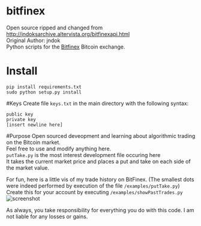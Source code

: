 bitfinex
========
Open source ripped and changed from http://jndoksarchive.altervista.org/bitfinexapi.html <br>
Original Author: jndok <br>
Python scripts for the [Bitfinex](https://www.bitfinex.com/) Bitcoin exchange.


# Install
```pip install requirements.txt```<br>
```sudo python setup.py install```

#Keys
Create file ```keys.txt``` in the main directory with the following syntax:

    public key
    private key
    [insert newline here]

#Purpose
Open sourced deveopment and learning about algorithmic trading on the Bitcoin market.<br>
Feel free to use and modify anything here.<br>
```putTake.py``` is the most interest development file occuring here <br>
It takes the current market price and places a put and take on each side of the market value.

For fun, here is a little vis of my trade history on BitFinex. (The smallest dots were indeed performed by execution of the file ```/examples/putTake.py```)<br>
Create this for your account by executing ```/examples/showPastTrades.py```<br>
![screenshot](http://i.imgur.com/bV8PZ1C.png)

As always, you take responsibility for everything you do with this code. I am not liable for any losses or gains.
